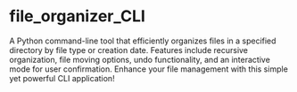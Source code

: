 # file_organizer_CLI
A Python command-line tool that efficiently organizes files in a specified directory by file type or creation date. Features include recursive organization, file moving options, undo functionality, and an interactive mode for user confirmation. Enhance your file management with this simple yet powerful CLI application!
